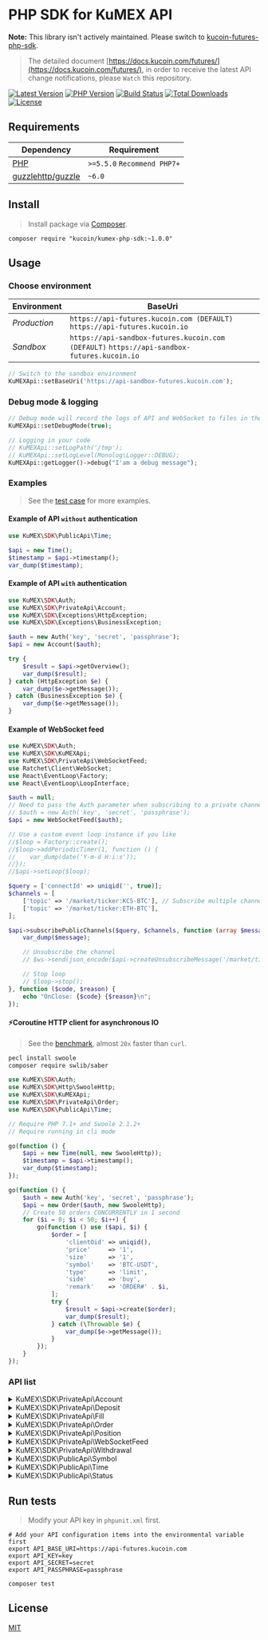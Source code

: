# PHP SDK for KuMEX API

**Note:** This library isn't actively maintained. Please switch to [kucoin-futures-php-sdk](https://github.com/Kucoin/kucoin-futures-php-sdk).

> The detailed document [https://docs.kucoin.com/futures/](https://docs.kucoin.com/futures/), in order to receive the latest API change notifications, please `Watch` this repository.

[![Latest Version](https://img.shields.io/github/release/Kucoin/kumex-php-sdk.svg)](https://github.com/Kucoin/kumex-php-sdk/releases)
[![PHP Version](https://img.shields.io/packagist/php-v/kucoin/kumex-php-sdk.svg?color=green)](https://secure.php.net)
[![Build Status](https://travis-ci.org/Kucoin/kumex-php-sdk.svg?branch=master)](https://travis-ci.org/Kucoin/kumex-php-sdk)
[![Total Downloads](https://poser.pugx.org/kucoin/kumex-php-sdk/downloads)](https://packagist.org/packages/kucoin/kumex-php-sdk)
[![License](https://poser.pugx.org/kucoin/kumex-php-sdk/license)](LICENSE)

## Requirements

| Dependency | Requirement |
| -------- | -------- |
| [PHP](https://secure.php.net/manual/en/install.php) | `>=5.5.0` `Recommend PHP7+` |
| [guzzlehttp/guzzle](https://github.com/guzzle/guzzle) | `~6.0` |

## Install
> Install package via [Composer](https://getcomposer.org/).

```shell
composer require "kucoin/kumex-php-sdk:~1.0.0"
```

## Usage

### Choose environment

| Environment | BaseUri |
|    -------- | -------- |
| *Production* | `https://api-futures.kucoin.com (DEFAULT)` `https://api-futures.kucoin.io` |
| *Sandbox* | `https://api-sandbox-futures.kucoin.com (DEFAULT)` `https://api-sandbox-futures.kucoin.io` |

```php
// Switch to the sandbox environment
KuMEXApi::setBaseUri('https://api-sandbox-futures.kucoin.com');
```

### Debug mode & logging

```php
// Debug mode will record the logs of API and WebSocket to files in the directory "KuMEXApi::getLogPath()" according to the minimum log level "KuMEXApi::getLogLevel()".
KuMEXApi::setDebugMode(true);

// Logging in your code
// KuMEXApi::setLogPath('/tmp');
// KuMEXApi::setLogLevel(Monolog\Logger::DEBUG);
KuMEXApi::getLogger()->debug("I'am a debug message");
```

### Examples
> See the [test case](tests) for more examples.

#### Example of API `without` authentication

```php
use KuMEX\SDK\PublicApi\Time;

$api = new Time();
$timestamp = $api->timestamp();
var_dump($timestamp);
```

#### Example of API `with` authentication

```php
use KuMEX\SDK\Auth;
use KuMEX\SDK\PrivateApi\Account;
use KuMEX\SDK\Exceptions\HttpException;
use KuMEX\SDK\Exceptions\BusinessException;

$auth = new Auth('key', 'secret', 'passphrase');
$api = new Account($auth);

try {
    $result = $api->getOverview();
    var_dump($result);
} catch (HttpException $e) {
    var_dump($e->getMessage());
} catch (BusinessException $e) {
    var_dump($e->getMessage());
}
```

#### Example of WebSocket feed

```php
use KuMEX\SDK\Auth;
use KuMEX\SDK\KuMEXApi;
use KuMEX\SDK\PrivateApi\WebSocketFeed;
use Ratchet\Client\WebSocket;
use React\EventLoop\Factory;
use React\EventLoop\LoopInterface;

$auth = null;
// Need to pass the Auth parameter when subscribing to a private channel($api->subscribePrivateChannel()).
// $auth = new Auth('key', 'secret', 'passphrase');
$api = new WebSocketFeed($auth);

// Use a custom event loop instance if you like
//$loop = Factory::create();
//$loop->addPeriodicTimer(1, function () {
//    var_dump(date('Y-m-d H:i:s'));
//});
//$api->setLoop($loop);

$query = ['connectId' => uniqid('', true)];
$channels = [
    ['topic' => '/market/ticker:KCS-BTC'], // Subscribe multiple channels
    ['topic' => '/market/ticker:ETH-BTC'],
];

$api->subscribePublicChannels($query, $channels, function (array $message, WebSocket $ws, LoopInterface $loop) use ($api) {
    var_dump($message);

    // Unsubscribe the channel
    // $ws->send(json_encode($api->createUnsubscribeMessage('/market/ticker:ETH-BTC')));

    // Stop loop
    // $loop->stop();
}, function ($code, $reason) {
    echo "OnClose: {$code} {$reason}\n";
});
```

#### ⚡️Coroutine HTTP client for asynchronous IO
> See the [benchmark](examples/BenchmarkCoroutine.php), almost `20x` faster than `curl`.

```bash
pecl install swoole
composer require swlib/saber
```

```php
use KuMEX\SDK\Auth;
use KuMEX\SDK\Http\SwooleHttp;
use KuMEX\SDK\KuMEXApi;
use KuMEX\SDK\PrivateApi\Order;
use KuMEX\SDK\PublicApi\Time;

// Require PHP 7.1+ and Swoole 2.1.2+
// Require running in cli mode

go(function () {
    $api = new Time(null, new SwooleHttp));
    $timestamp = $api->timestamp();
    var_dump($timestamp);
});

go(function () {
    $auth = new Auth('key', 'secret', 'passphrase');
    $api = new Order($auth, new SwooleHttp);
    // Create 50 orders CONCURRENTLY in 1 second
    for ($i = 0; $i < 50; $i++) {
        go(function () use ($api, $i) {
            $order = [
                'clientOid' => uniqid(),
                'price'     => '1',
                'size'      => '1',
                'symbol'    => 'BTC-USDT',
                'type'      => 'limit',
                'side'      => 'buy',
                'remark'    => 'ORDER#' . $i,
            ];
            try {
                $result = $api->create($order);
                var_dump($result);
            } catch (\Throwable $e) {
                var_dump($e->getMessage());
            }
        });
    }
});
```

### API list

<details>
<summary>KuMEX\SDK\PrivateApi\Account</summary>

| API | Authentication | Description |
| -------- | -------- | -------- |
| KuMEX\SDK\PrivateApi\Account::getOverview() | YES | https://docs.kucoin.com/futures/#account |
| KuMEX\SDK\PrivateApi\Account::getTransactionHistory() | YES | https://docs.kucoin.com/futures/#get-transaction-history |
| KuMEX\SDK\PrivateApi\Account::transferIn() | YES | https://docs.kucoin.com/futures/#transfer-funds-from-kucoin-main-account-to-kumex-account |
| KuMEX\SDK\PrivateApi\Account::transferOut() | YES | https://docs.kucoin.com/futures/#transfer-funds-from-kumex-account-to-kucoin-main-account |
| KuMEX\SDK\PrivateApi\Account::transferOutV2() | YES | https://docs.kucoin.com/futures/#transfer-funds-from-kumex-account-to-kucoin-main-account |
| KuMEX\SDK\PrivateApi\Account::cancelTransferOut() | YES | https://docs.kucoin.com/futures/#cancel-transfer-out-request |
| KuMEX\SDK\PrivateApi\Account::getTransferList() | YES | https://docs.kucoin.com/futures/#get-transfer-out-request-records |
</details>

<details>
<summary>KuMEX\SDK\PrivateApi\Deposit</summary>

| API | Authentication | Description |
| -------- | -------- | -------- |
| KuMEX\SDK\PrivateApi\Deposit::getAddress() | YES | https://docs.kucoin.com/futures/#get-deposit-address |
| KuMEX\SDK\PrivateApi\Deposit::getDeposits() | YES | https://docs.kucoin.com/futures/#get-deposit-list |

</details>

<details>
<summary>KuMEX\SDK\PrivateApi\Fill</summary>

| API | Authentication | Description |
| -------- | -------- | -------- |
| KuMEX\SDK\PrivateApi\Fill::getFills() | YES | https://docs.kucoin.com/futures/#get-fills |
| KuMEX\SDK\PrivateApi\Fill::getRecentList() | YES | https://docs.kucoin.com/futures/#recent-fills |
</details>

<details>
<summary>KuMEX\SDK\PrivateApi\Order</summary>

| API | Authentication | Description |
| -------- | -------- | -------- |
| KuMEX\SDK\PrivateApi\Order::create() | YES | https://docs.kucoin.com/futures/#place-an-order |
| KuMEX\SDK\PrivateApi\Order::cancel() | YES | https://docs.kucoin.com/futures/#cancel-an-order |
| KuMEX\SDK\PrivateApi\Order::batchCancel() | YES | https://docs.kucoin.com/futures/#limit-order-mass-cancelation |
| KuMEX\SDK\PrivateApi\Order::stopOrders() | YES | https://docs.kucoin.com/futures/#stop-order-mass-cancelation |
| KuMEX\SDK\PrivateApi\Order::getList() | YES | https://docs.kucoin.com/futures/#get-order-list |
| KuMEX\SDK\PrivateApi\Order::getStopOrders() | YES | https://docs.kucoin.com/futures/#get-untriggered-stop-order-list |
| KuMEX\SDK\PrivateApi\Order::getRecentDoneOrders() | YES | https://docs.kucoin.com/futures/#get-list-of-orders-completed-in-24h |
| KuMEX\SDK\PrivateApi\Order::getDetail() | YES | https://docs.kucoin.com/futures/#get-details-of-a-single-order |
| KuMEX\SDK\PrivateApi\Order::getOpenOrderStatistics() | YES | https://docs.kucoin.com/futures/#active-order-value-calculation |

</details>
<details>
<summary>KuMEX\SDK\PrivateApi\Position</summary>

| API | Authentication | Description |
| -------- | -------- | -------- |
| KuMEX\SDK\PrivateApi\Position::getList() | YES | https://docs.kucoin.com/futures/#get-position-list |
| KuMEX\SDK\PrivateApi\Position::getDetail() | YES | https://docs.kucoin.com/futures/#get-position-details |
| KuMEX\SDK\PrivateApi\Position::changeAutoAppendStatus() | YES | https://docs.kucoin.com/futures/#enable-disable-of-auto-deposit-margin |
| KuMEX\SDK\PrivateApi\Position::marginAppend() | YES | https://docs.kucoin.com/futures/#add-margin-manually |
</details>

<details>
<summary>KuMEX\SDK\PrivateApi\WebSocketFeed</summary>

| API | Authentication | Description |
| -------- | -------- | -------- |
| KuMEX\SDK\PrivateApi\WebSocketFeed::getPublicServer() | NO | https://docs.kucoin.com/futures/#apply-connect-token |
| KuMEX\SDK\PrivateApi\WebSocketFeed::getPrivateServer() | YES | https://docs.kucoin.com/futures/#apply-connect-token |
| KuMEX\SDK\PrivateApi\WebSocketFeed::subscribePublicChannel() | NO | https://docs.kucoin.com/futures/#public-channels |
| KuMEX\SDK\PrivateApi\WebSocketFeed::subscribePublicChannels() | NO | https://docs.kucoin.com/futures/#public-channels |
| KuMEX\SDK\PrivateApi\WebSocketFeed::subscribePrivateChannel() | YES | https://docs.kucoin.com/futures/#private-channels |
| KuMEX\SDK\PrivateApi\WebSocketFeed::subscribePrivateChannels() | YES | https://docs.kucoin.com/futures/#private-channels |

</details>

<details>
<summary>KuMEX\SDK\PrivateApi\Withdrawal</summary>

| API | Authentication | Description |
| -------- | -------- | -------- |
| KuMEX\SDK\PrivateApi\Withdrawal::getQuotas() | YES | https://docs.kucoin.com/futures/#get-withdrawal-limit |
| KuMEX\SDK\PrivateApi\Withdrawal::getList() | YES | https://docs.kucoin.com/futures/#get-withdrawal-list |
| KuMEX\SDK\PrivateApi\Withdrawal::apply() | YES | https://docs.kucoin.com/futures/#withdraw-funds |
| KuMEX\SDK\PrivateApi\Withdrawal::cancel() | YES | https://docs.kucoin.com/futures/#cancel-withdrawal |

</details>

<details>
<summary>KuMEX\SDK\PublicApi\Symbol</summary>

| API | Authentication | Description |
| -------- | -------- | -------- |
| KuMEX\SDK\PublicApi\Symbol::getTicker() | NO | https://docs.kucoin.com/futures/#get-ticker |
| KuMEX\SDK\PublicApi\Symbol::getLevel2Snapshot() | NO | https://docs.kucoin.com/futures/#get-full-order-book-level-2 |
| KuMEX\SDK\PublicApi\Symbol::getLevel3Snapshot() | NO | https://docs.kucoin.com/futures/#get-full-order-book-level-3 |
| KuMEX\SDK\PublicApi\Symbol::getV2Level3Snapshot() | NO | https://docs.kucoin.com/futures/#get-full-order-book-level-3-v2 |
| KuMEX\SDK\PublicApi\Symbol::getLevel2Message() | NO | https://docs.kucoin.com/futures/##level-2-pulling-messages |
| KuMEX\SDK\PublicApi\Symbol::getLevel3Message() | NO | https://docs.kucoin.com/futures/##level-3-pulling-messages |
| KuMEX\SDK\PublicApi\Symbol::getTradeHistory() | NO | https://docs.kucoin.com/futures/#get-trade-histories |
| KuMEX\SDK\PublicApi\Symbol::getKLines() | NO | https://docs.kucoin.com/futures/?lang=en_US#get-k-line-data-of-contract |
| KuMEX\SDK\PublicApi\Symbol::getLevel2Depth20 | NO | https://docs.kucoin.center/futures/cn/#level-2-2 |
| KuMEX\SDK\PublicApi\Symbol::getLevel2Depth100 | NO | https://docs.kucoin.center/futures/cn/#level-2-2 |

</details>

<details>
<summary>KuMEX\SDK\PublicApi\Time</summary>

| API | Authentication | Description |
| -------- | -------- | -------- |
| KuMEX\SDK\PublicApi\Time::timestamp() | NO | https://docs.kucoin.com/futures/#server-time |

</details>

<details>
<summary>KuMEX\SDK\PublicApi\Status</summary>

| API | Authentication | Description |
| -------- | -------- | -------- |
| KuMEX\SDK\PublicApi\Status::status() | NO | https://docs.kucoin.com/futures/#get-the-service-status |

</details>

## Run tests
> Modify your API key in `phpunit.xml` first.

```shell
# Add your API configuration items into the environmental variable first
export API_BASE_URI=https://api-futures.kucoin.com
export API_KEY=key
export API_SECRET=secret
export API_PASSPHRASE=passphrase

composer test
```

## License

[MIT](LICENSE)
